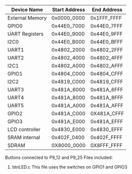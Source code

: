 Device Name         |   Start Address   |       End Address
-----------         |   -------------   |       -----------
External Memory     |   0x0000_0000     |       0x1FFF_FFFF
GPIO0               |   0x44E0_7000     |       0x44E0_7FFF
UART Registers      |   0x44E0_9000     |       0x44E0_9FFF
I2C0                |   0x44E0_B000     |       0x44E0_BFFF
UART1               |   0x4802_2000     |       0x4802_2FFF
UART2               |   0x4802_4000     |       0x4802_4FFF
I2C1                |   0x4802_A000     |       0x4802_AFFF
GPIO1               |   0x4804_C000     |       0x4804_CFFF
I2C2                |   0x4819_C000     |       0x4819_CFFF
UART3               |   0x481A_6000     |       0x481A_6FFF
UART4               |   0x481A_8000     |       0x481A_8FFF
UART5               |   0x481A_A000     |       0x481A_AFFF
GPIO2               |   0x481A_C000     |       0X481A_CFFF
GPIO3               |   0x481A_E000     |       0x481A_EFFF
LCD controller      |   0x4830_E000     |       0x4830_EFFF
SRAM internal       |   0x402F_0400     |       0x402F_FFFF
SDRAM               |   0X8000_0000     |       0X8FFF_FFFF

Buttons connected to P9_12 and P9_25
Files included:
1. btnLED.c
    This file uses the switches on GPIO1 and GPIO3 
    
